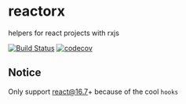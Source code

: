 # reactorx

helpers for react projects with rxjs

[![Build Status](https://img.shields.io/travis/querycap/reactorx.svg?style=flat-square)](https://travis-ci.org/querycap/reactorx)
[![codecov](https://codecov.io/gh/querycap/reactorx/branch/master/graph/badge.svg)](https://codecov.io/gh/querycap/reactorx)

## **Notice**

Only support react@16.7+ because of the cool `hooks`
